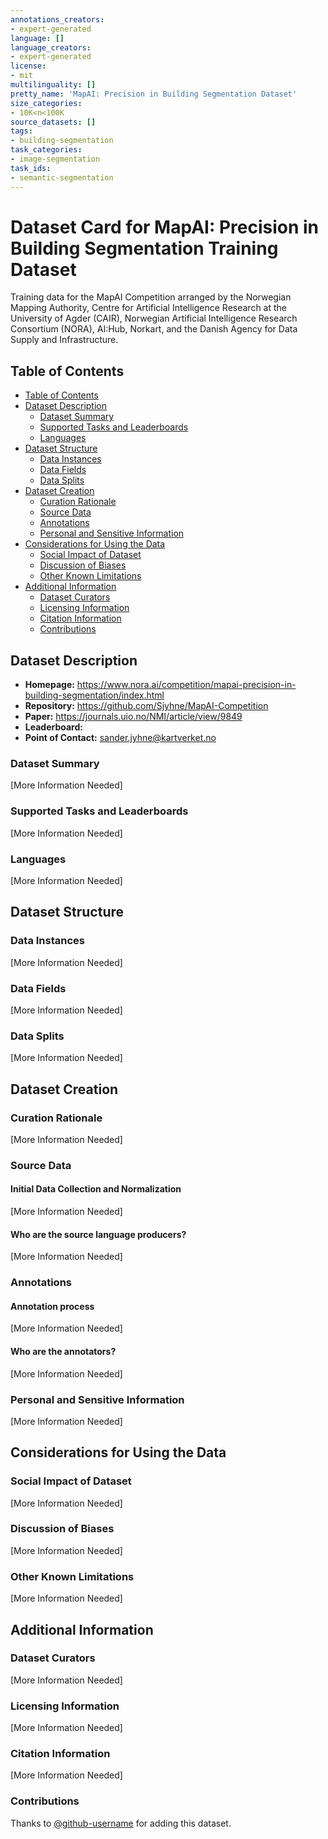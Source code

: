 ```yaml
---
annotations_creators:
- expert-generated
language: []
language_creators:
- expert-generated
license:
- mit
multilinguality: []
pretty_name: 'MapAI: Precision in Building Segmentation Dataset'
size_categories:
- 10K<n<100K
source_datasets: []
tags:
- building-segmentation
task_categories:
- image-segmentation
task_ids:
- semantic-segmentation
---
```

# Dataset Card for MapAI: Precision in Building Segmentation Training Dataset

Training data for the MapAI Competition arranged by the Norwegian Mapping Authority, Centre for Artificial Intelligence Research at the University of Agder (CAIR), Norwegian Artificial Intelligence Research Consortium (NORA), AI:Hub, Norkart, and the Danish Agency for Data Supply and Infrastructure.

## Table of Contents
- [Table of Contents](#table-of-contents)
- [Dataset Description](#dataset-description)
  - [Dataset Summary](#dataset-summary)
  - [Supported Tasks and Leaderboards](#supported-tasks-and-leaderboards)
  - [Languages](#languages)
- [Dataset Structure](#dataset-structure)
  - [Data Instances](#data-instances)
  - [Data Fields](#data-fields)
  - [Data Splits](#data-splits)
- [Dataset Creation](#dataset-creation)
  - [Curation Rationale](#curation-rationale)
  - [Source Data](#source-data)
  - [Annotations](#annotations)
  - [Personal and Sensitive Information](#personal-and-sensitive-information)
- [Considerations for Using the Data](#considerations-for-using-the-data)
  - [Social Impact of Dataset](#social-impact-of-dataset)
  - [Discussion of Biases](#discussion-of-biases)
  - [Other Known Limitations](#other-known-limitations)
- [Additional Information](#additional-information)
  - [Dataset Curators](#dataset-curators)
  - [Licensing Information](#licensing-information)
  - [Citation Information](#citation-information)
  - [Contributions](#contributions)

## Dataset Description

- **Homepage:** https://www.nora.ai/competition/mapai-precision-in-building-segmentation/index.html
- **Repository:** https://github.com/Sjyhne/MapAI-Competition
- **Paper:** https://journals.uio.no/NMI/article/view/9849
- **Leaderboard:**
- **Point of Contact:** sander.jyhne@kartverket.no

### Dataset Summary

[More Information Needed]

### Supported Tasks and Leaderboards

[More Information Needed]

### Languages

[More Information Needed]

## Dataset Structure

### Data Instances

[More Information Needed]

### Data Fields

[More Information Needed]

### Data Splits

[More Information Needed]

## Dataset Creation

### Curation Rationale

[More Information Needed]

### Source Data

#### Initial Data Collection and Normalization

[More Information Needed]

#### Who are the source language producers?

[More Information Needed]

### Annotations

#### Annotation process

[More Information Needed]

#### Who are the annotators?

[More Information Needed]

### Personal and Sensitive Information

[More Information Needed]

## Considerations for Using the Data

### Social Impact of Dataset

[More Information Needed]

### Discussion of Biases

[More Information Needed]

### Other Known Limitations

[More Information Needed]

## Additional Information

### Dataset Curators

[More Information Needed]

### Licensing Information

[More Information Needed]

### Citation Information

[More Information Needed]

### Contributions

Thanks to [@github-username](https://github.com/Sjyhne) for adding this dataset.
